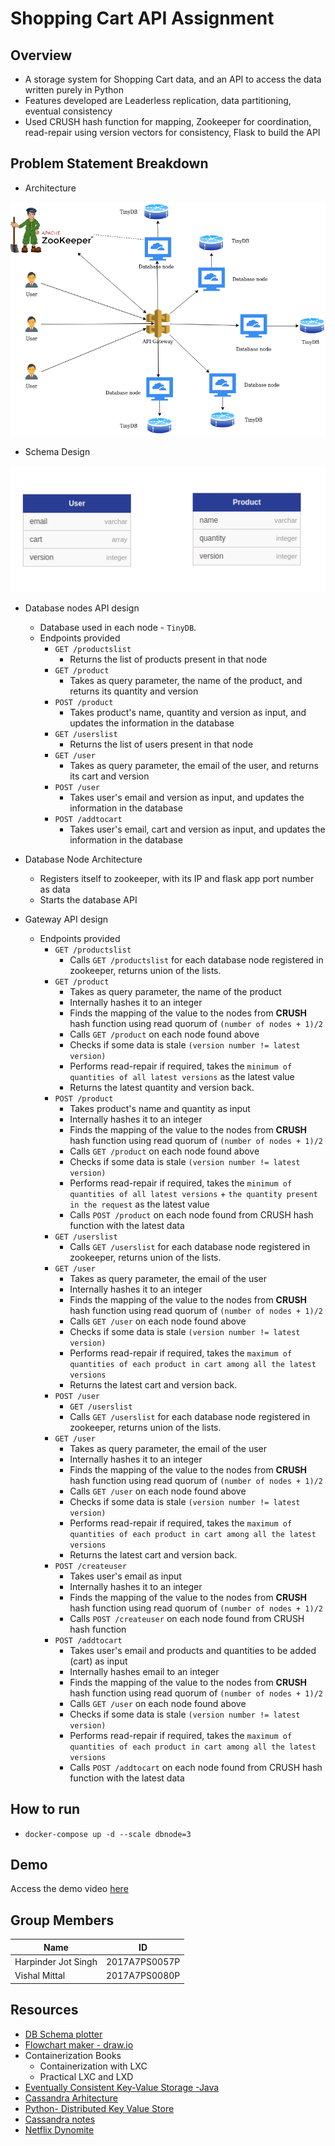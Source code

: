 # Shopping Cart API Assignment

## Overview

- A storage system for Shopping Cart data, and an API to access the data written purely in Python
- Features developed are Leaderless replication, data partitioning, eventual consistency
- Used CRUSH hash function for mapping, Zookeeper for coordination, read-repair using version vectors for consistency, Flask to build the API

## Problem Statement Breakdown

- Architecture

![arch](docs/images/architecture.png)

- Schema Design

![sc](docs/images/schema.png)

- Database nodes API design
  - Database used in each node - `TinyDB`.
  - Endpoints provided
    - `GET /productslist`
      - Returns the list of products present in that node
    - `GET /product`
      - Takes as query parameter, the name of the product, and returns its quantity and version
    - `POST /product`
      - Takes product's name, quantity and version as input, and updates the information in the database
    - `GET /userslist`
      - Returns the list of users present in that node
    - `GET /user`
      - Takes as query parameter, the email of the user, and returns its cart and version
    - `POST /user`
      - Takes user's email and version as input, and updates the information in the database
    - `POST /addtocart`
      - Takes user's email, cart and version as input, and updates the information in the database

- Database Node Architecture
  - Registers itself to zookeeper, with its IP and flask app port number as data
  - Starts the database API

- Gateway API design
  - Endpoints provided
    - `GET /productslist`
      - Calls `GET /productslist` for each database node registered in zookeeper, returns union of the lists.
    - `GET /product`
      - Takes as query parameter, the name of the product
      - Internally hashes it to an integer
      - Finds the mapping of the value to the nodes from **CRUSH** hash function using read quorum of `(number of nodes + 1)/2`
      - Calls `GET /product` on each node found above
      - Checks if some data is stale `(version number != latest version)`
      - Performs read-repair if required, takes the `minimum of quantities of all latest versions` as the latest value
      - Returns the latest quantity and version back.
    - `POST /product`
      - Takes product's name and quantity as input
      - Internally hashes it to an integer
      - Finds the mapping of the value to the nodes from **CRUSH** hash function using read quorum of `(number of nodes + 1)/2`
      - Calls `GET /product` on each node found above
      - Checks if some data is stale `(version number != latest version)`
      - Performs read-repair if required, takes the `minimum of quantities of all latest versions` + `the quantity present in the request` as the latest value
      - Calls `POST /product` on each node found from CRUSH hash function with the latest data      
    - `GET /userslist`
      - Calls `GET /userslist` for each database node registered in zookeeper, returns union of the lists.
    - `GET /user`
      - Takes as query parameter, the email of the user
      - Internally hashes it to an integer
      - Finds the mapping of the value to the nodes from **CRUSH** hash function using read quorum of `(number of nodes + 1)/2`
      - Calls `GET /user` on each node found above
      - Checks if some data is stale `(version number != latest version)`
      - Performs read-repair if required, takes the `maximum of quantities of each product in cart among all the latest versions`
      - Returns the latest cart and version back.
    - `POST /user`
      - `GET /userslist`
      - Calls `GET /userslist` for each database node registered in zookeeper, returns union of the lists.
    - `GET /user`
      - Takes as query parameter, the email of the user
      - Internally hashes it to an integer
      - Finds the mapping of the value to the nodes from **CRUSH** hash function using read quorum of `(number of nodes + 1)/2`
      - Calls `GET /user` on each node found above
      - Checks if some data is stale `(version number != latest version)`
      - Performs read-repair if required, takes the `maximum of quantities of each product in cart among all the latest versions`
      - Returns the latest cart and version back.
    - `POST /createuser`
      - Takes user's email as input
      - Internally hashes it to an integer
      - Finds the mapping of the value to the nodes from **CRUSH** hash function using read quorum of `(number of nodes + 1)/2`
      - Calls `POST /createuser` on each node found from CRUSH hash function
    - `POST /addtocart`
      - Takes user's email and products and quantities to be added (cart) as input
      - Internally hashes email to an integer
      - Finds the mapping of the value to the nodes from **CRUSH** hash function using read quorum of `(number of nodes + 1)/2`
      - Calls `GET /user` on each node found above
      - Checks if some data is stale `(version number != latest version)`
      - Performs read-repair if required, takes the `maximum of quantities of each product in cart among all the latest versions`
      - Calls `POST /addtocart` on each node found from CRUSH hash function with the latest data

## How to run

- `docker-compose up -d --scale dbnode=3`
## Demo

Access the demo video [here](Demo.mp4)

## Group Members

| Name                | ID            |
| ------------------- | ------------- |
| Harpinder Jot Singh | 2017A7PS0057P |
| Vishal Mittal       | 2017A7PS0080P |


## Resources

- [DB Schema plotter](https://github.com/nerdify/db-schema-diagram)
- [Flowchart maker - draw.io](https://app.diagrams.net/)
- Containerization Books
  - Containerization with LXC
  - Practical LXC and LXD
- [Eventually Consistent Key-Value Storage -Java](https://github.com/anirtek/Eventually-Consistent-Key-Value-Storage)
- [Cassandra Arhitecture](https://github.com/duf59/DataStax_Cassandra_Notes/blob/master/Understanding%20the%20Cassandra%20Architecture.md)
- [Python- Distributed Key Value Store](https://github.com/sgupta38/Distributed_Key_Value_Store)
- [Cassandra notes](https://github.com/saptarshibasu/cassandra-study)
- [Netflix Dynomite](https://github.com/Netflix/dynomite/wiki)
